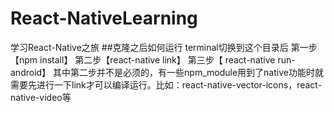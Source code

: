 # React-NativeLearning
学习React-Native之旅
##克隆之后如何运行
terminal切换到这个目录后
第一步【npm install】
第二步【react-native link】
第三步【 react-native run-android】
其中第二步并不是必须的，有一些npm_module用到了native功能时就需要先进行一下link才可以编译运行。比如：react-native-vector-icons，react-native-video等
